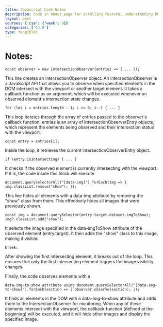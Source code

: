 ```yaml
---
title: Javascript Code Notes
description: Code in About page for scrolling feature, understanding DOM.
layout: post
courses: {'csa': {'week': 9}}
categories: ['C4.0']
type: tangibles
---
```


# Notes:

```
const observer = new IntersectionObserver(entries => { ... });
```

This line creates an IntersectionObserver object. An IntersectionObserver is a JavaScript API that allows you to observe when specified elements in the DOM intersect with the viewport or another target element. It takes a callback function as an argument, which will be executed whenever an observed element's intersection state changes.

```
for (let i = entries.length - 1; i >= 0; i--) { ... }
```

This loop iterates through the array of entries passed to the observer's callback function. entries is an array of IntersectionObserverEntry objects, which represent the elements being observed and their intersection status with the viewport.

```
const entry = entries[i];
``` 

Inside the loop, it retrieves the current IntersectionObserverEntry object.

```
if (entry.isIntersecting) { ... }
```

It checks if the observed element is currently intersecting with the viewport. If it is, the code inside this block will execute.

```
document.querySelectorAll("[data-img]").forEach(img => { img.classList.remove("show"); });
```

This line hides all elements with a data-img attribute by removing the "show" class from them. This effectively hides all images that were previously shown.

```
const img = document.querySelector(entry.target.dataset.imgToShow); img?.classList.add("show");
``` 

It selects the image specified in the data-imgToShow attribute of the observed element (entry.target). It then adds the "show" class to this image, making it visible.

```
break;
``` 

After showing the first intersecting element, it breaks out of the loop. This ensures that only the first intersecting element triggers the image visibility changes.

Finally, the code observes elements with a 
```
data-img-to-show attribute using document.querySelectorAll("[data-img-to-show]").forEach(section => { observer.observe(section); });
```

It finds all elements in the DOM with a data-img-to-show attribute and adds them to the IntersectionObserver for monitoring. When any of these elements intersect with the viewport, the callback function (defined at the beginning) will be executed, and it will hide other images and display the specified image.
